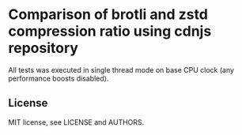 # Comparison of brotli and zstd compression ratio using cdnjs repository

All tests was executed in single thread mode on base CPU clock (any performance boosts disabled).

## License

MIT license, see LICENSE and AUTHORS.
